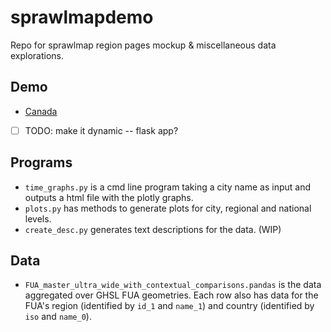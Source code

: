 # sprawlmapdemo

Repo for sprawlmap region pages mockup & miscellaneous data explorations.

## Demo
* [Canada](canada/page.html)
* [ ] TODO: make it dynamic -- flask app?

## Programs

* `time_graphs.py` is a cmd line program taking a city name as input and outputs a html file with the plotly graphs. 
* `plots.py` has methods to generate plots for city, regional and national levels.
* `create_desc.py` generates text descriptions for the data. (WIP)

## Data

* `FUA_master_ultra_wide_with_contextual_comparisons.pandas` is the data aggregated over GHSL FUA geometries. Each row also has data for the FUA's region (identified by `id_1` and `name_1`) and country (identified by `iso` and `name_0`).

  

